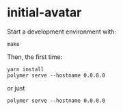 # initial-avatar

Start a development environment with:

```
make
```
Then, the first time:

```
yarn install
polymer serve --hostname 0.0.0.0
```

or just

```
polymer serve --hostname 0.0.0.0
```
